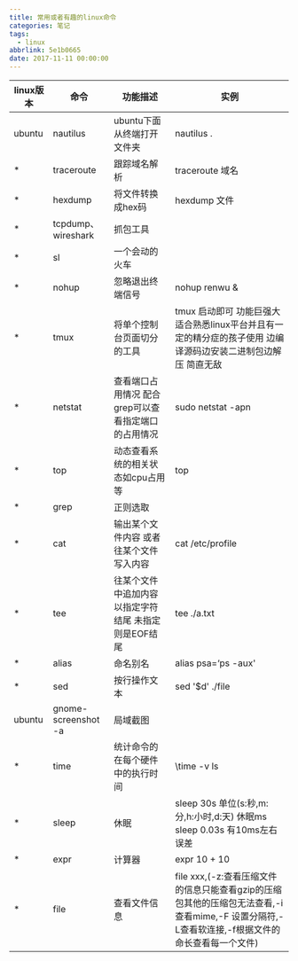```yaml
---
title: 常用或者有趣的linux命令
categories: 笔记
tags:
  - linux
abbrlink: 5e1b0665
date: 2017-11-11 00:00:00
---
```

|linux版本|命令|功能描述|实例|
|------------|-------|------------|-----|
|ubuntu | nautilus | ubuntu下面 从终端打开文件夹 | nautilus .|
|*|traceroute|跟踪域名解析|traceroute 域名|
|*|hexdump|将文件转换成hex码| hexdump 文件|
|*|tcpdump、wireshark|抓包工具| |
|*|sl |一个会动的火车||
|*|nohup|忽略退出终端信号|nohup renwu &|
|*|tmux|将单个控制台页面切分的工具| tmux 启动即可 功能巨强大 适合熟悉linux平台并且有一定的精分症的孩子使用 边编译源码边安装二进制包边解压 简直无敌|
|*|netstat|查看端口占用情况 配合grep可以查看指定端口的占用情况|sudo netstat -apn |
|*|top|动态查看系统的相关状态如cpu占用等| top|
|*|grep|正则选取 | |
|*|cat|输出某个文件内容 或者往某个文件写入内容| cat /etc/profile|
|*|tee|往某个文件中追加内容 以指定字符结尾 未指定 则是EOF结尾| tee ./a.txt |
|*|alias|命名别名|alias  psa=‘ps -aux' |
|*|sed|按行操作文本|sed '$d' ./file|
|ubuntu| gnome-screenshot -a |局域截图|
|*|time|统计命令的在每个硬件中的执行时间| \time -v ls |
|*|sleep|休眠|sleep 30s 单位(s:秒,m:分,h:小时,d:天) 休眠ms sleep 0.03s 有10ms左右误差|
|*|expr|计算器|expr 10 + 10| 
|*|file|查看文件信息|file xxx,(-z:查看压缩文件的信息只能查看gzip的压缩包其他的压缩包无法查看,-i查看mime,-F 设置分隔符,-L查看软连接,-f根据文件的命长查看每一个文件)|
